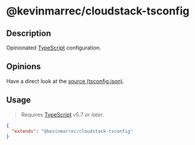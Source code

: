 # @kevinmarrec/cloudstack-tsconfig

## Description

Opinionated [TypeScript](https://www.typescriptlang.org) configuration.

## Opinions

Have a direct look at the [source (tsconfig.json)](https://github.com/kevinmarrec/cloudstack/blob/main/packages/tsconfig/tsconfig.json).

## Usage

> Requires [TypeScript](https://www.typescriptlang.org) v5.7 _or later_.

```json
{
  "extends": "@kevinmarrec/cloudstack-tsconfig"
}
```
